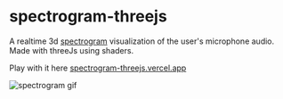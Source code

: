 # spectrogram-threejs
A realtime 3d [spectrogram](https://en.wikipedia.org/wiki/Spectrogram) visualization of the user's microphone audio.
Made with threeJs using shaders.

Play with it here [spectrogram-threejs.vercel.app ](https://spectrogram-threejs.vercel.app/)

![spectrogram gif](https://github.com/yzdbg/spectrogram-threejs/blob/master/assets/spectrogram-demo.gif?raw=true)
